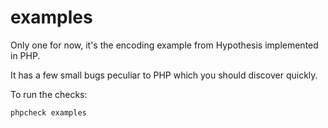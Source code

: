 # examples

Only one for now, it's the encoding example from Hypothesis implemented in PHP.

It has a few small bugs peculiar to PHP which you should discover quickly.

To run the checks:

    phpcheck examples
